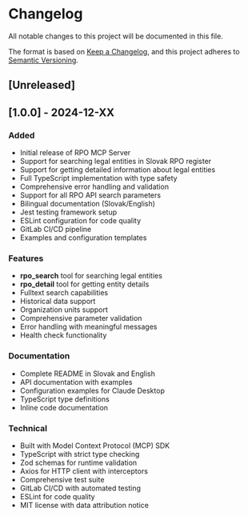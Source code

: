 # Changelog

All notable changes to this project will be documented in this file.

The format is based on [Keep a Changelog](https://keepachangelog.com/en/1.0.0/),
and this project adheres to [Semantic Versioning](https://semver.org/spec/v2.0.0.html).

## [Unreleased]

## [1.0.0] - 2024-12-XX

### Added
- Initial release of RPO MCP Server
- Support for searching legal entities in Slovak RPO register
- Support for getting detailed information about legal entities
- Full TypeScript implementation with type safety
- Comprehensive error handling and validation
- Support for all RPO API search parameters
- Bilingual documentation (Slovak/English)
- Jest testing framework setup
- ESLint configuration for code quality
- GitLab CI/CD pipeline
- Examples and configuration templates

### Features
- **rpo_search** tool for searching legal entities
- **rpo_detail** tool for getting entity details
- Fulltext search capabilities
- Historical data support
- Organization units support
- Comprehensive parameter validation
- Error handling with meaningful messages
- Health check functionality

### Documentation
- Complete README in Slovak and English
- API documentation with examples
- Configuration examples for Claude Desktop
- TypeScript type definitions
- Inline code documentation

### Technical
- Built with Model Context Protocol (MCP) SDK
- TypeScript with strict type checking
- Zod schemas for runtime validation
- Axios for HTTP client with interceptors
- Comprehensive test suite
- GitLab CI/CD with automated testing
- ESLint for code quality
- MIT license with data attribution notice

